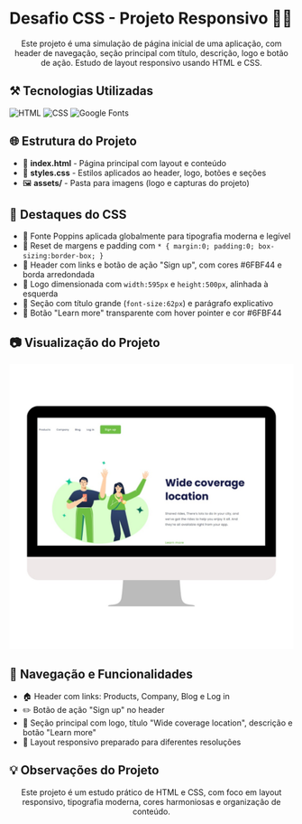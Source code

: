 <h1>Desafio CSS - Projeto Responsivo 👨‍💻</h1>

<p style="text-align:center; max-width:800px; margin:auto;">
  Este projeto é uma simulação de página inicial de uma aplicação, com header de navegação, seção principal com título, descrição, logo e botão de ação. Estudo de layout responsivo usando HTML e CSS.
</p>

<h2>⚒ Tecnologias Utilizadas</h2>
<div class="badges">
  <img src="https://img.shields.io/badge/HTML-239120?style=for-the-badge&logo=html5&logoColor=white" alt="HTML"/>
  <img src="https://img.shields.io/badge/CSS-239120?&style=for-the-badge&logo=css3&logoColor=white" alt="CSS"/>
  <img src="https://img.shields.io/badge/Google%20Fonts-007ACC?style=for-the-badge&logo=google&logoColor=white" alt="Google Fonts"/>
</div>

<h2>🌐 Estrutura do Projeto</h2>
<ul>
  <li>📄 <strong>index.html</strong> - Página principal com layout e conteúdo</li>
  <li>🎨 <strong>styles.css</strong> - Estilos aplicados ao header, logo, botões e seções</li>
  <li>🖼 <strong>assets/</strong> - Pasta para imagens (logo e capturas do projeto)</li>
</ul>

<h2>🎨 Destaques do CSS</h2>
<ul>
  <li>📌 Fonte Poppins aplicada globalmente para tipografia moderna e legível</li>
  <li>📌 Reset de margens e padding com <code>* { margin:0; padding:0; box-sizing:border-box; }</code></li>
  <li>📌 Header com links e botão de ação "Sign up", com cores #6FBF44 e borda arredondada</li>
  <li>📌 Logo dimensionada com <code>width:595px</code> e <code>height:500px</code>, alinhada à esquerda</li>
  <li>📌 Seção com título grande (<code>font-size:62px</code>) e parágrafo explicativo</li>
  <li>📌 Botão "Learn more" transparente com hover pointer e cor #6FBF44</li>
</ul>

<h2>📷 Visualização do Projeto</h2>
<img src="./assets/versao-desktop-desafio-css.jpg" alt="Desktop Preview">

<h2>🔗 Navegação e Funcionalidades</h2>
<ul>
  <li>🏠 Header com links: Products, Company, Blog e Log in</li>
  <li>✏️ Botão de ação "Sign up" no header</li>
  <li>🌟 Seção principal com logo, título "Wide coverage location", descrição e botão "Learn more"</li>
  <li>🎨 Layout responsivo preparado para diferentes resoluções</li>
</ul>

<h2>💡 Observações do Projeto</h2>
<p style="text-align:center; max-width:800px; margin:auto;">
  Este projeto é um estudo prático de HTML e CSS, com foco em layout responsivo, tipografia moderna, cores harmoniosas e organização de conteúdo. 
</p>

</body>
</html>
